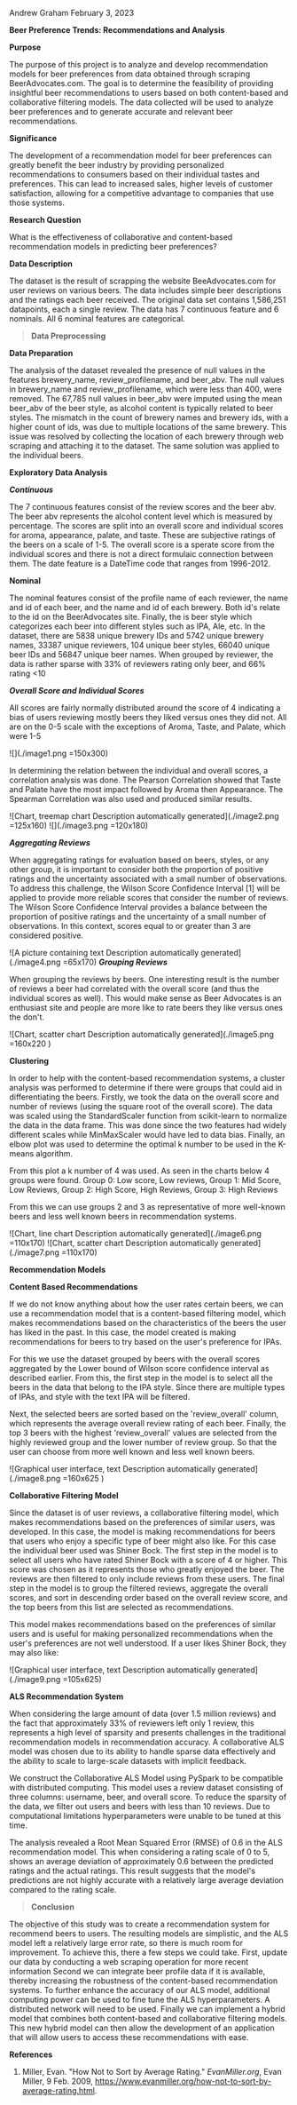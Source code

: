 Andrew Graham
February 3, 2023

**Beer Preference Trends: Recommendations and Analysis**

**Purpose**

The purpose of this project is to analyze and develop recommendation
models for beer preferences from data obtained through scraping
BeerAdvocates.com. The goal is to determine the feasibility of providing
insightful beer recommendations to users based on both content-based and
collaborative filtering models. The data collected will be used to
analyze beer preferences and to generate accurate and relevant beer
recommendations.

**Significance**

The development of a recommendation model for beer preferences can
greatly benefit the beer industry by providing personalized
recommendations to consumers based on their individual tastes and
preferences. This can lead to increased sales, higher levels of customer
satisfaction, allowing for a competitive advantage to companies that use
those systems.

**Research Question**

What is the effectiveness of collaborative and content-based
recommendation models in predicting beer preferences?

**Data Description**

The dataset is the result of scrapping the website BeeAdvocates.com for
user reviews on various beers. The data includes simple beer
descriptions and the ratings each beer received. The original data set
contains 1,586,251 datapoints, each a single review. The data has 7
continuous feature and 6 nominals. All 6 nominal features are
categorical.

> **Data Preprocessing**

**Data Preparation**

The analysis of the dataset revealed the presence of null values in the
features brewery_name, review_profilename, and beer_abv. The null values
in brewery_name and review_profilename, which were less than 400, were
removed. The 67,785 null values in beer_abv were imputed using the mean
beer_abv of the beer style, as alcohol content is typically related to
beer styles. The mismatch in the count of brewery names and brewery ids,
with a higher count of ids, was due to multiple locations of the same
brewery. This issue was resolved by collecting the location of each
brewery through web scraping and attaching it to the dataset. The same
solution was applied to the individual beers.

**Exploratory Data Analysis**

***Continuous***

The 7 continuous features consist of the review scores and the beer abv.
The beer abv represents the alcohol content level which is measured by
percentage. The scores are split into an overall score and individual
scores for aroma, appearance, palate, and taste. These are subjective
ratings of the beers on a scale of 1-5. The overall score is a sperate
score from the individual scores and there is not a direct formulaic
connection between them. The date feature is a DateTime code that ranges
from 1996-2012.

**Nominal**

The nominal features consist of the profile name of each reviewer, the
name and id of each beer, and the name and id of each brewery. Both id's
relate to the id on the BeerAdvocates site. Finally, the is beer style
which categorizes each beer into different styles such as IPA, Ale, etc.
In the dataset, there are 5838 unique brewery IDs and 5742 unique
brewery names, 33387 unique reviewers, 104 unique beer styles, 66040
unique beer IDs and 56847 unique beer names. When grouped by reviewer,
the data is rather sparse with 33% of reviewers rating only beer, and
66% rating \<10

***Overall Score and Individual Scores***

All scores are fairly normally distributed around the score of 4
indicating a bias of users reviewing mostly beers they liked versus ones
they did not. All are on the 0-5 scale with the exceptions of Aroma,
Taste, and Palate, which were 1-5

![](./image1.png =150x300)

In determining the relation between the individual and overall scores, a
correlation analysis was done. The Pearson Correlation showed that Taste
and Palate have the most impact followed by Aroma then Appearance. The
Spearman Correlation was also used and produced similar results.

![Chart, treemap chart Description automatically
generated](./image2.png =125x160)
![](./image3.png =120x180)

***Aggregating Reviews***

When aggregating ratings for evaluation based on beers, styles, or any
other group, it is important to consider both the proportion of positive
ratings and the uncertainty associated with a small number of
observations. To address this challenge, the Wilson Score Confidence
Interval \[1\] will be applied to provide more reliable scores that
consider the number of reviews. The Wilson Score Confidence Interval
provides a balance between the proportion of positive ratings and the
uncertainty of a small number of observations. In this context, scores
equal to or greater than 3 are considered positive.

![A picture containing text Description automatically
generated](./image4.png =65x170)
***Grouping Reviews***

When grouping the reviews by beers. One interesting result is the number
of reviews a beer had correlated with the overall score (and thus the
individual scores as well). This would make sense as Beer Advocates is
an enthusiast site and people are more like to rate beers they like
versus ones the don't.

![Chart, scatter chart Description automatically
generated](./image5.png =160x220 )

**Clustering**

In order to help with the content-based recommendation systems, a
cluster analysis was performed to determine if there were groups that
could aid in differentiating the beers. Firstly, we took the data on the
overall score and number of reviews (using the square root of the
overall score). The data was scaled using the StandardScaler function
from scikit-learn to normalize the data in the data frame. This was done
since the two features had widely different scales while MinMaxScaler
would have led to data bias. Finally, an elbow plot was used to
determine the optimal k number to be used in the K-means algorithm.

From this plot a k number of 4 was used. As seen in the charts below 4
groups were found. Group 0: Low score, Low reviews, Group 1: Mid Score,
Low Reviews, Group 2: High Score, High Reviews, Group 3: High Reviews

From this we can use groups 2 and 3 as representative of more well-known
beers and less well known beers in recommendation systems.

![Chart, line chart Description automatically
generated](./image6.png =110x170)
![Chart, scatter chart Description
automatically
generated](./image7.png =110x170)

**Recommendation Models**

**Content Based Recommendations**

If we do not know anything about how the user rates certain beers, we
can use a recommendation model that is a content-based filtering model,
which makes recommendations based on the characteristics of the beers
the user has liked in the past. In this case, the model created is
making recommendations for beers to try based on the user\'s preference
for IPAs.

For this we use the dataset grouped by beers with the overall scores
aggregated by the Lower bound of Wilson score confidence interval as
described earlier. From this, the first step in the model is to select
all the beers in the data that belong to the IPA style. Since there are
multiple types of IPAs, and style with the text IPA will be filtered.

Next, the selected beers are sorted based on the \'review_overall\'
column, which represents the average overall review rating of each beer.
Finally, the top 3 beers with the highest \'review_overall\' values are
selected from the highly reviewed group and the lower number of review
group. So that the user can choose from more well known and less well
known beers.

![Graphical user interface, text Description automatically
generated](./image8.png =160x625 )

**Collaborative Filtering Model**

Since the dataset is of user reviews, a collaborative filtering model,
which makes recommendations based on the preferences of similar users,
was developed. In this case, the model is making recommendations for
beers that users who enjoy a specific type of beer might also like. For
this case the individual beer used was Shiner Bock. The first step in
the model is to select all users who have rated Shiner Bock with a score
of 4 or higher. This score was chosen as it represents those who greatly
enjoyed the beer. The reviews are then filtered to only include reviews
from these users. The final step in the model is to group the filtered
reviews, aggregate the overall scores, and sort in descending order
based on the overall review score, and the top beers from this list are
selected as recommendations.

This model makes recommendations based on the preferences of similar
users and is useful for making personalized recommendations when the
user\'s preferences are not well understood. If a user likes Shiner
Bock, they may also like:

![Graphical user interface, text Description automatically
generated](./image9.png =105x625)

**ALS Recommendation System**

When considering the large amount of data (over 1.5 million reviews) and
the fact that approximately 33% of reviewers left only 1 review, this
represents a high level of sparsity and presents challenges in the
traditional recommendation models in recommendation accuracy. A
collaborative ALS model was chosen due to its ability to handle sparse
data effectively and the ability to scale to large-scale datasets with
implicit feedback.

We construct the Collaborative ALS Model using PySpark to be compatible
with distributed computing. This model uses a review dataset consisting
of three columns: username, beer, and overall score. To reduce the
sparsity of the data, we filter out users and beers with less than 10
reviews. Due to computational limitations hyperparameters were unable to
be tuned at this time.

The analysis revealed a Root Mean Squared Error (RMSE) of 0.6 in the ALS
recommendation model. This when considering a rating scale of 0 to 5,
shows an average deviation of approximately 0.6 between the predicted
ratings and the actual ratings. This result suggests that the model\'s
predictions are not highly accurate with a relatively large average
deviation compared to the rating scale.

> **Conclusion**

The objective of this study was to create a recommendation system for
recommend beers to users. The resulting models are simplistic, and the
ALS model left a relatively large error rate, so there is much room for
improvement. To achieve this, there a few steps we could take. First,
update our data by conducting a web scraping operation for more recent
information Second we can integrate beer profile data if it is
available, thereby increasing the robustness of the content-based
recommendation systems. To further enhance the accuracy of our ALS
model, additional computing power can be used to fine tune the ALS
hyperparameters. A distributed network will need to be used. Finally we
can implement a hybrid model that combines both content-based and
collaborative filtering models. This new hybrid model can then allow the
development of an application that will allow users to access these
recommendations with ease.

**References**

1.  Miller, Evan. "How Not to Sort by Average Rating." *EvanMiller.org*,
    Evan Miller, 9 Feb. 2009,
    https://www.evanmiller.org/how-not-to-sort-by-average-rating.html.

‌
